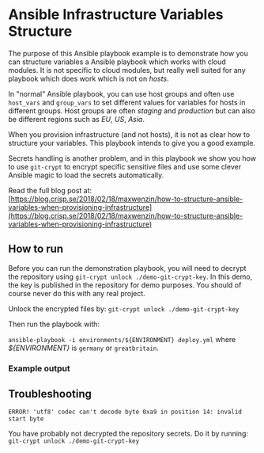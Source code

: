 Ansible Infrastructure Variables Structure
==========================================

The purpose of this Ansible playbook example is to demonstrate how you can structure variables a Ansible playbook which works 
with cloud modules. It is not specific to cloud modules, but really well suited for any playbook which does work which 
is not on *hosts*.

In "normal" Ansible playbook, you can use host groups and often use `host_vars` and `group_vars` to set different values
for variables for hosts in different groups. Host groups are often *staging* and *production* but can also be different
regions such as *EU*, *US*, *Asia*.

When you provision infrastructure (and not hosts), it is not as clear how to structure your variables. This playbook
intends to give you a good example.

Secrets handling is another problem, and in this playbook we show you how to use `git-crypt` to encrypt specific 
sensitive files and use some clever Ansible magic to load the secrets automatically.

Read the full blog post at: [https://blog.crisp.se/2018/02/18/maxwenzin/how-to-structure-ansible-variables-when-provisioning-infrastructure](https://blog.crisp.se/2018/02/18/maxwenzin/how-to-structure-ansible-variables-when-provisioning-infrastructure)

## How to run
Before you can run the demonstration playbook, you will need to decrypt the repository using `git-crypt unlock ./demo-git-crypt-key`.
In this demo, the key is published in the repository for demo purposes. You should of course never do this with any real project.

Unlock the encrypted files by: `git-crypt unlock ./demo-git-crypt-key`

Then run the playbook with:

`ansible-playbook -i environments/${ENVIRONMENT} deploy.yml`
where *${ENVIRONMENT}* is `germany` or `greatbritain`.

### Example output

## Troubleshooting
```
ERROR! 'utf8' codec can't decode byte 0xa9 in position 14: invalid start byte
```
You have probably not decrypted the repository secrets. Do it by running: `git-crypt unlock ./demo-git-crypt-key`
